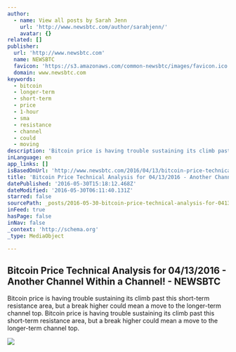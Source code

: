 ```yaml
---
author:
  - name: View all posts by Sarah Jenn
    url: 'http://www.newsbtc.com/author/sarahjenn/'
    avatar: {}
related: []
publisher:
  url: 'http://www.newsbtc.com'
  name: NEWSBTC
  favicon: 'https://s3.amazonaws.com/common-newsbtc/images/favicon.ico'
  domain: www.newsbtc.com
keywords:
  - bitcoin
  - longer-term
  - short-term
  - price
  - 1-hour
  - sma
  - resistance
  - channel
  - could
  - moving
description: 'Bitcoin price is having trouble sustaining its climb past this short-term resistance area, but a break higher could mean a move to the longer-term channel top. Bitcoin price is having trouble sustaining its climb past this short-term resistance area, but a break higher could mean a move to the longer-term channel top.'
inLanguage: en
app_links: []
isBasedOnUrl: 'http://www.newsbtc.com/2016/04/13/bitcoin-price-technical-analysis-04132016-another-channel-within-channel/'
title: 'Bitcoin Price Technical Analysis for 04/13/2016 - Another Channel Within a Channel! - NEWSBTC'
datePublished: '2016-05-30T15:18:12.468Z'
dateModified: '2016-05-30T06:11:40.131Z'
starred: false
sourcePath: _posts/2016-05-30-bitcoin-price-technical-analysis-for-04132016-another-ch.md
inFeed: true
hasPage: false
inNav: false
_context: 'http://schema.org'
_type: MediaObject

---
```

<article style=""><h1>Bitcoin Price Technical Analysis for 04/13/2016 - Another Channel Within a Channel! - NEWSBTC</h1><p>Bitcoin price is having trouble sustaining its climb past this short-term resistance area, but a break higher could mean a move to the longer-term channel top. Bitcoin price is having trouble sustaining its climb past this short-term resistance area, but a break higher could mean a move to the longer-term channel top.</p><img src="http://s3.amazonaws.com/main-newsbtc-images/2016/04/13025157/Screen-Shot-2016-04-13-at-9.45.02-AM.png" /></article>